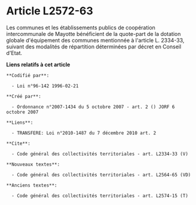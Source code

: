 # Article L2572-63

Les communes et les établissements publics de coopération intercommunale de Mayotte bénéficient de la quote-part de la
dotation globale d'équipement des communes mentionnée à l'article L. 2334-33, suivant des modalités de répartition
déterminées par décret en Conseil d'Etat.

**Liens relatifs à cet article**

	**Codifié par**:

	  - Loi n°96-142 1996-02-21

	**Créé par**:

	  - Ordonnance n°2007-1434 du 5 octobre 2007 - art. 2 () JORF 6 octobre 2007

	**Liens**:

	  - TRANSFERE: Loi n°2010-1487 du 7 décembre 2010 art. 2

	**Cite**:

	  - Code général des collectivités territoriales - art. L2334-33 (V)

	**Nouveaux textes**:

	  - Code général des collectivités territoriales - art. L2564-65 (VD)

	**Anciens textes**:

	  - Code général des collectivités territoriales - art. L2574-15 (T)
